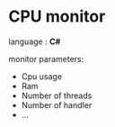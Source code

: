 # CPU monitor

language : **C#**

monitor parameters: 
* Cpu usage
* Ram
* Number of threads 
* Number of handler
*  ...
